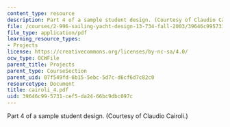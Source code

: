```yaml
---
content_type: resource
description: Part 4 of a sample student design. (Courtesy of Claudio Cairoli.)
file: /courses/2-996-sailing-yacht-design-13-734-fall-2003/39646c995731cef5da2466bc9dbc097c_cairoli_4.pdf
file_type: application/pdf
learning_resource_types:
- Projects
license: https://creativecommons.org/licenses/by-nc-sa/4.0/
ocw_type: OCWFile
parent_title: Projects
parent_type: CourseSection
parent_uid: 07f549fd-6b15-5ebc-5d7c-d6cf6d7c82c0
resourcetype: Document
title: cairoli_4.pdf
uid: 39646c99-5731-cef5-da24-66bc9dbc097c
---
```

Part 4 of a sample student design. (Courtesy of Claudio Cairoli.)
